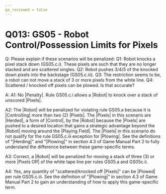 ```yaml
---
qa_reviewed = false
---
```


# Q013: GS05 - Robot Control/Possession Limits for Pixels

Q: Please explain if these scenarios will be penalized:
Q1: Robot knocks a pixel stack down (GS05.c.i). These pixels are such that they are no longer stacked and are scattered singles.
Q2: Robot pushes 3/4/5 of the knocked down pixels into the backstage (GS05.c.iii).
Q3: The restriction seems to be, a robot can not move a stack of 3 or more pixels from the white line.
Q4: Scattered / knocked off pixels can be plowed. Is that accurate?

A: A1: No |Penalty|. Rule GS05.c.i allows a |Robot| to knock over a stack of unscored |Pixels|.

A2: The |Robot| will be penalized for violating rule GS05.a because it is |Controlling| more than two (2) |Pixels|. The |Pixels| in this scenario are |Herded|, a form of |Control|, by the |Robot| because the |Pixels| are pushed to a desired location that gains a strategic advantage beyond the |Robot| moving around the |Playing Field|. The |Pixels| in this scenario do not qualify for the rule GS05.c.iii exception for |Plowing|. See the definitions of "|Herding|" and "|Plowing|" in section 4.3 of Game Manual Part 2 to fully understand the difference between these game-specific terms. 

A3: Correct, a |Robot| will be penalized for moving a stack of three (3) or more |Pixels Off| of the white tape line per rules GS05.a and GS05c.ii.

A4: Yes, any quantity of "scattered/knocked off |Pixels|" can be |Plowed| per rule GS05.c.iii. See the definition of "|Plowing|" in section 4.3 of Game Manual Part 2 to gain an understanding of how to apply this game-specific term.